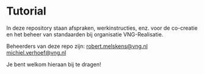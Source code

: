 # Tutorial

In deze repository staan afspraken, werkinstructies, enz. voor de co-creatie en het beheer van standaarden bij organisatie VNG-Realisatie.

Beheerders van deze repo zijn:
robert.melskens@vng.nl
michiel.verhoef@vng.nl


Je bent welkom hieraan bij te dragen!
